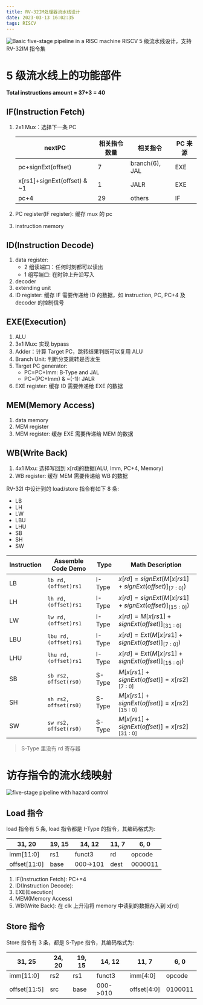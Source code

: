 ```yaml
---
title: RV-32IM处理器流水线设计
date: 2023-03-13 16:02:35
tags: RISCV
---
```


![Basic five-stage pipeline in a RISC machine](https://s2.loli.net/2023/03/13/7GPzH91tmwkxvEC.png)
RISCV 5 级流水线设计，支持 RV-32IM 指令集

<!--more-->

# 5 级流水线上的功能部件

**Total instructions amount = 37+3 = 40**

## IF(Instruction Fetch)

1. 2x1 Mux：选择下一条 PC

   | nextPC                      | 相关指令数量 | 相关指令       | PC 来源 |
   | --------------------------- | ------------ | -------------- | ------- |
   | pc+signExt(offset)          | 7            | branch(6), JAL | EXE     |
   | x[rs1]+signExt(offset) & ~1 | 1            | JALR           | EXE     |
   | pc+4                        | 29           | others         | IF      |

2. PC register(IF register): 缓存 mux 的 pc
3. instruction memory

## ID(Instruction Decode)

1. data register:
   - 2 组读端口：任何时刻都可以读出
   - 1 组写端口: 在时钟上升沿写入
2. decoder
3. extending unit
4. ID register: 缓存 IF 需要传递给 ID 的数据，如 instruction, PC, PC+4 及 decoder 的控制信号

## EXE(Execution)

1. ALU
2. 3x1 Mux: 实现 bypass
3. Adder：计算 Target PC，跳转结果判断可以复用 ALU
4. Branch Unit: 判断分支跳转是否发生
5. Target PC generator:
   - PC=PC+Imm: B-Type and JAL
   - PC=(PC+Imm) & ~(-1): JALR
6. EXE register: 缓存 ID 需要传递给 EXE 的数据

## MEM(Memory Access)

1. data memory
2. MEM register
3. MEM register: 缓存 EXE 需要传递给 MEM 的数据

## WB(Write Back)

1. 4x1 Mxu: 选择写回到 x[rd]的数据(ALU, Imm, PC+4, Memory)
2. WB register: 缓存 MEM 需要传递给 WB 的数据

RV-32I 中设计到的 load/store 指令有如下 8 条:

- LB
- LH
- LW
- LBU
- LHU
- SB
- SH
- SW

| Instruction | Assemble Code Demo    | Type   | Math Description                                    |
| ----------- | --------------------- | ------ | --------------------------------------------------- |
| LB          | `lb rd, (offset)rs1`  | I-Type | $x[rd]=signExt(M[x[rs1]+signExt(offset)]_{[7:0]})$  |
| LH          | `lh rd, (offset)rs1`  | I-Type | $x[rd]=signExt(M[x[rs1]+signExt(offset)]_{[15:0]})$ |
| LW          | `lw rd, (offset)rs1`  | I-Type | $x[rd]=M[x[rs1]+signExt(offset)]_{[31:0]}$          |
| LBU         | `lbu rd, (offset)rs1` | I-Type | $x[rd]=Ext(M[x[rs1]+signExt(offset)]_{[7:0]})$      |
| LHU         | `lhu rd, (offset)rs1` | I-Type | $x[rd]=Ext(M[x[rs1]+signExt(offset)]_{[15:0]})$     |
| SB          | `sb rs2, offset(rs0)` | S-Type | $M[x[rs1]+signExt(offset)]=x[rs2]_{[7:0]}$          |
| SH          | `sh rs2, offset(rs0)` | S-Type | $M[x[rs1]+signExt(offset)]=x[rs2]_{[15:0]}$         |
| SW          | `sw rs2, offset(rs0)` | S-Type | $M[x[rs1]+signExt(offset)]=x[rs2]_{[31:0]}$         |

> S-Type 里没有 rd 寄存器

# 访存指令的流水线映射

![five-stage pipeline with hazard control](https://s2.loli.net/2023/03/18/fQwJFLbyNp6s183.png)

## Load 指令

load 指令有 5 条, load 指令都是 I-Type 的指令，其编码格式为:

| 31, 20       | 19, 15 | 14, 12   | 11, 7 | 6, 0    |
| ------------ | ------ | -------- | ----- | ------- |
| imm[11:0]    | rs1    | funct3   | rd    | opcode  |
| offset[11:0] | base   | 000->101 | dest  | 0000011 |

1. IF(Instruction Fetch): PC+=4
2. ID(Instruction Decode):
3. EXE(Execution)
4. MEM(Memory Access)
5. WB(Write Back): 在 clk 上升沿将 memory 中读到的数据存入到 x[rd]

## Store 指令

Store 指令有 3 条，都是 S-Type 指令，其编码格式为:

| 31, 25       | 24, 20 | 19, 15 | 14, 12   | 11, 7       | 6, 0    |
| ------------ | ------ | ------ | -------- | ----------- | ------- |
| imm[11:0]    | rs2    | rs1    | funct3   | imm[4:0]    | opcode  |
| offset[11:5] | src    | base   | 000->010 | offset[4:0] | 0100011 |
